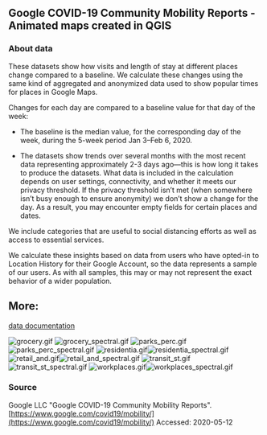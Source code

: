 ## Google COVID-19 Community Mobility Reports - Animated maps created in QGIS


### About data

These datasets show how visits and length of stay at different places change compared to a baseline. We calculate these changes using the same kind of aggregated and anonymized data used to show popular times for places in Google Maps.

Changes for each day are compared to a baseline value for that day of the week:

- The baseline is the median value, for the corresponding day of the week, during the 5-week period Jan 3–Feb 6, 2020.

- The datasets show trends over several months with the most recent data representing approximately 2-3 days ago—this is how long it takes to produce the datasets.
What data is included in the calculation depends on user settings, connectivity, and whether it meets our privacy threshold. If the privacy threshold isn’t met (when somewhere isn’t busy enough to ensure anonymity) we don’t show a change for the day. As a result, you may encounter empty fields for certain places and dates.

We include categories that are useful to social distancing efforts as well as access to essential services.

We calculate these insights based on data from users who have opted-in to Location History for their Google Account, so the data represents a sample of our users. As with all samples, this may or may not represent the exact behavior of a wider population.

## More:
[data documentation](https://www.google.com/covid19/mobility/data_documentation.html?hl=en)

![grocery.gif](animations/grocery.gif) ![grocery_spectral.gif](animations/grocery_spectral.gif)
![parks_perc.gif](animations/parks_perc.gif)![parks_perc_spectral.gif](animations/parks_perc_spectral.gif)
![residentia.gif](animations/residentia.gif)![residentia_spectral.gif](animations/residentia_spectral.gif)
![retail_and.gif](animations/retail_and.gif)![retail_and_spectral.gif](animations/retail_and_spectral.gif)
![transit_st.gif](animations/transit_st.gif)![transit_st_spectral.gif](animations/transit_st_spectral.gif)
![workplaces.gif](animations/workplaces.gif)![workplaces_spectral.gif](animations/workplaces_spectral.gif)


<!--
Police legend             |  Spectral legend
:-------------------------:|:-------------------------:
![grocery.gif](animations/grocery.gif)|![grocery_spectral.gif](animations/grocery_spectral.gif)
![parks_perc.gif](animations/parks_perc.gif)|![parks_perc_spectral.gif](animations/parks_perc_spectral.gif)
![residentia.gif](animations/residentia.gif)|![residentia_spectral.gif](animations/residentia_spectral.gif)
![retail_and.gif](animations/retail_and.gif)|![retail_and_spectral.gif](animations/retail_and_spectral.gif)
![transit_st.gif](animations/transit_st.gif)|![transit_st_spectral.gif](animations/transit_st_spectral.gif)
![workplaces.gif](animations/workplaces.gif)|![workplaces_spectral.gif](animations/workplaces_spectral.gif)
-->

### Source

Google LLC "Google COVID-19 Community Mobility Reports".
[https://www.google.com/covid19/mobility/](https://www.google.com/covid19/mobility/) Accessed: 2020-05-12
